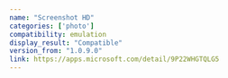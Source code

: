 ```yaml
---
name: "Screenshot HD"
categories: ['photo']
compatibility: emulation
display_result: "Compatible"
version_from: "1.0.9.0"
link: https://apps.microsoft.com/detail/9P22WHGTQLG5
---
```

